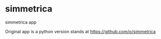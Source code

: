 # simmetrica
simmetrica app

Original app is a python version stands at https://github.com/o/simmetrica
